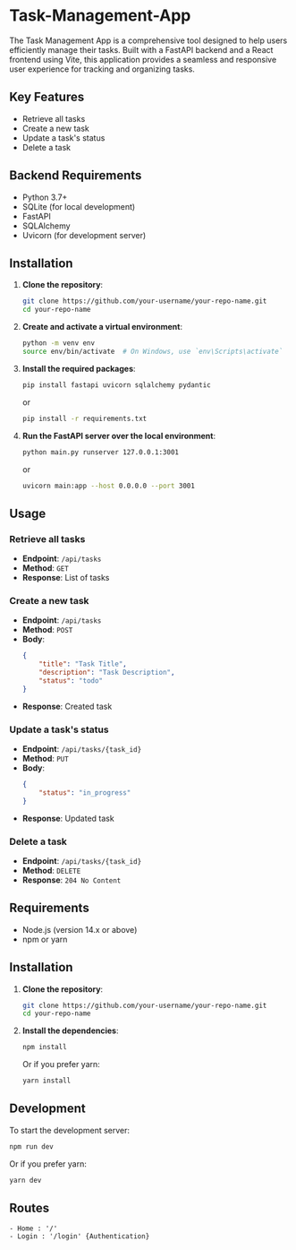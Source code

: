 # Task-Management-App
The Task Management App is a comprehensive tool designed to help users efficiently manage their tasks. Built with a FastAPI backend and a React frontend using Vite, this application provides a seamless and responsive user experience for tracking and organizing tasks.

## Key Features

- Retrieve all tasks
- Create a new task
- Update a task's status
- Delete a task

## Backend Requirements

- Python 3.7+
- SQLite (for local development)
- FastAPI
- SQLAlchemy
- Uvicorn (for development server)

## Installation

1. **Clone the repository**:

    ```bash
    git clone https://github.com/your-username/your-repo-name.git
    cd your-repo-name
    ```

2. **Create and activate a virtual environment**:

    ```bash
    python -m venv env
    source env/bin/activate  # On Windows, use `env\Scripts\activate`
    ```

3. **Install the required packages**:

    ```bash
    pip install fastapi uvicorn sqlalchemy pydantic
    ```
    or
   ```bash
   pip install -r requirements.txt
   ```

5. **Run the FastAPI server over the local environment**:

    ```bash
    python main.py runserver 127.0.0.1:3001
    ```
    or
   ```bash
   uvicorn main:app --host 0.0.0.0 --port 3001
   ```

## Usage

### Retrieve all tasks

- **Endpoint**: `/api/tasks`
- **Method**: `GET`
- **Response**: List of tasks

### Create a new task

- **Endpoint**: `/api/tasks`
- **Method**: `POST`
- **Body**:
    ```json
    {
        "title": "Task Title",
        "description": "Task Description",
        "status": "todo"
    }
    ```
- **Response**: Created task

### Update a task's status

- **Endpoint**: `/api/tasks/{task_id}`
- **Method**: `PUT`
- **Body**:
    ```json
    {
        "status": "in_progress"
    }
    ```
- **Response**: Updated task

### Delete a task

- **Endpoint**: `/api/tasks/{task_id}`
- **Method**: `DELETE`
- **Response**: `204 No Content`


## Requirements

- Node.js (version 14.x or above)
- npm or yarn

## Installation

1. **Clone the repository**:

    ```bash
    git clone https://github.com/your-username/your-repo-name.git
    cd your-repo-name
    ```

2. **Install the dependencies**:

    ```bash
    npm install
    ```

    Or if you prefer yarn:

    ```bash
    yarn install
    ```

## Development

To start the development server:

```bash
npm run dev
```


Or if you prefer yarn:
```bash
yarn dev
```

## Routes
```
- Home : '/'
- Login : '/login' {Authentication}
```
